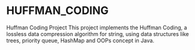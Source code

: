# HUFFMAN_CODING
Huffman Coding Project
This project implements the Huffman Coding, a lossless data compression algorithm for string, using data structures like trees, priority queue, HashMap and OOPs concept in Java.
